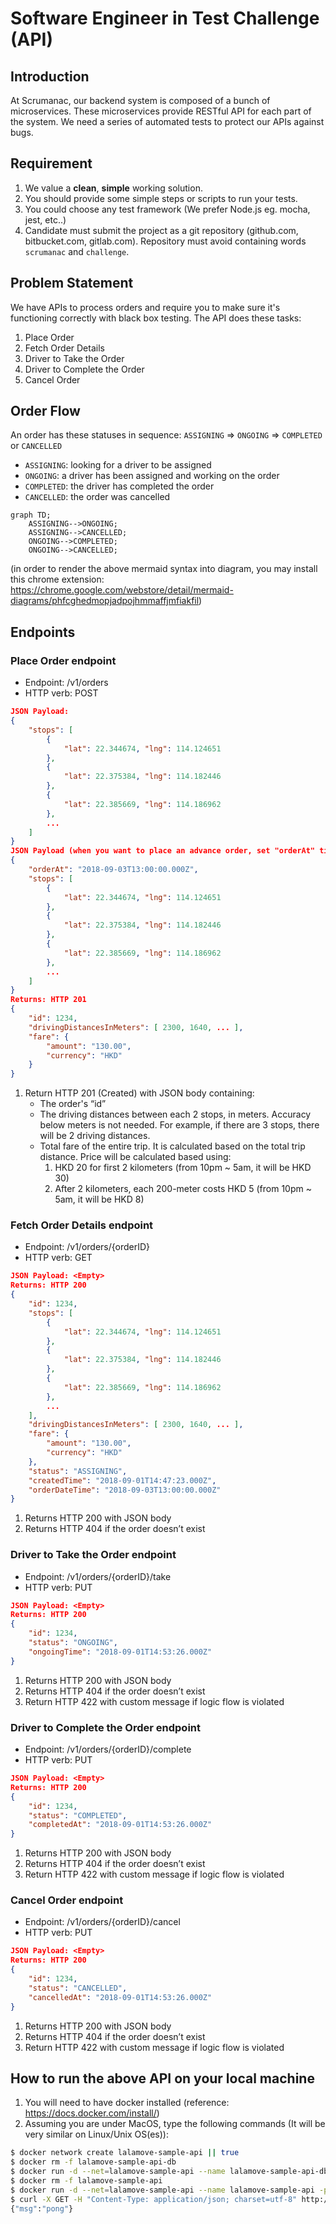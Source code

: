 # Software Engineer in Test Challenge (API)

## Introduction

At Scrumanac, our backend system is composed of a bunch of microservices. These microservices provide RESTful API for each part of the system. We need a series of automated tests to protect our APIs against bugs.

## Requirement

1. We value a **clean**, **simple** working solution.
2. You should provide some simple steps or scripts to run your tests.
3. You could choose any test framework (We prefer Node.js eg. mocha, jest, etc..)
4. Candidate must submit the project as a git repository (github.com, bitbucket.com, gitlab.com). Repository must avoid containing words `scrumanac` and `challenge`.

## Problem Statement

We have APIs to process orders and require you to make sure it's functioning correctly with black box testing. The API does these tasks:
1. Place Order
2. Fetch Order Details
3. Driver to Take the Order
4. Driver to Complete the Order
5. Cancel Order

## Order Flow

An order has these statuses in sequence: `ASSIGNING` => `ONGOING` => `COMPLETED` or `CANCELLED`
   - `ASSIGNING`: looking for a driver to be assigned
   - `ONGOING`: a driver has been assigned and working on the order
   - `COMPLETED`: the driver has completed the order
   - `CANCELLED`: the order was cancelled

```mermaid
graph TD;
    ASSIGNING-->ONGOING;
    ASSIGNING-->CANCELLED;
    ONGOING-->COMPLETED;
    ONGOING-->CANCELLED;
```
(in order to render the above mermaid syntax into diagram, you may install this chrome extension: https://chrome.google.com/webstore/detail/mermaid-diagrams/phfcghedmopjadpojhmmaffjmfiakfil)

## Endpoints

### Place Order endpoint
- Endpoint: /v1/orders
- HTTP verb: POST
```JSON
JSON Payload:
{
    "stops": [
        {
            "lat": 22.344674, "lng": 114.124651
        },
        {
            "lat": 22.375384, "lng": 114.182446
        },
        {
            "lat": 22.385669, "lng": 114.186962
        },
        ...
    ]
}
JSON Payload (when you want to place an advance order, set "orderAt" time in future):
{
    "orderAt": "2018-09-03T13:00:00.000Z",
    "stops": [
        {
            "lat": 22.344674, "lng": 114.124651
        },
        {
            "lat": 22.375384, "lng": 114.182446
        },
        {
            "lat": 22.385669, "lng": 114.186962
        },
        ...
    ]
}
Returns: HTTP 201
{
    "id": 1234,
    "drivingDistancesInMeters": [ 2300, 1640, ... ],
    "fare": {
        "amount": "130.00",
        "currency": "HKD"
    }
}
```
1. Return HTTP 201 (Created) with JSON body containing:
   - The order's “id”
   - The driving distances between each 2 stops, in meters. Accuracy below meters is not needed. For example, if there are 3 stops, there will be 2 driving distances.
   - Total fare of the entire trip. It is calculated based on the total trip distance. Price will be calculated based using:
     1. HKD 20 for first 2 kilometers (from 10pm ~ 5am, it will be HKD 30)
     2. After 2 kilometers, each 200-meter costs HKD 5 (from 10pm ~ 5am, it will be HKD 8)

### Fetch Order Details endpoint
- Endpoint: /v1/orders/{orderID}
- HTTP verb: GET
```JSON
JSON Payload: <Empty>
Returns: HTTP 200
{
    "id": 1234,
    "stops": [
        {
            "lat": 22.344674, "lng": 114.124651
        },
        {
            "lat": 22.375384, "lng": 114.182446
        },
        {
            "lat": 22.385669, "lng": 114.186962
        },
        ...
    ],
    "drivingDistancesInMeters": [ 2300, 1640, ... ],
    "fare": {
        "amount": "130.00",
        "currency": "HKD"
    },
    "status": "ASSIGNING",
    "createdTime": "2018-09-01T14:47:23.000Z",
    "orderDateTime": "2018-09-03T13:00:00.000Z"
}
```
1. Returns HTTP 200 with JSON body
2. Returns HTTP 404 if the order doesn’t exist


### Driver to Take the Order endpoint
- Endpoint: /v1/orders/{orderID}/take
- HTTP verb: PUT
```JSON
JSON Payload: <Empty>
Returns: HTTP 200
{
    "id": 1234,
    "status": "ONGOING",
    "ongoingTime": "2018-09-01T14:53:26.000Z"
}
```
1. Returns HTTP 200 with JSON body
2. Returns HTTP 404 if the order doesn’t exist
3. Return HTTP 422 with custom message if logic flow is violated


### Driver to Complete the Order endpoint
- Endpoint: /v1/orders/{orderID}/complete
- HTTP verb: PUT
```JSON
JSON Payload: <Empty>
Returns: HTTP 200
{
    "id": 1234,
    "status": "COMPLETED",
    "completedAt": "2018-09-01T14:53:26.000Z"
}
```
1. Returns HTTP 200 with JSON body
2. Returns HTTP 404 if the order doesn’t exist
3. Return HTTP 422 with custom message if logic flow is violated


### Cancel Order endpoint
- Endpoint: /v1/orders/{orderID}/cancel
- HTTP verb: PUT
```JSON
JSON Payload: <Empty>
Returns: HTTP 200
{
    "id": 1234,
    "status": "CANCELLED",
    "cancelledAt": "2018-09-01T14:53:26.000Z"
}
```
1. Returns HTTP 200 with JSON body
2. Returns HTTP 404 if the order doesn’t exist
3. Return HTTP 422 with custom message if logic flow is violated


## How to run the above API on your local machine

1. You will need to have docker installed (reference: https://docs.docker.com/install/)
2. Assuming you are under MacOS, type the following commands (It will be very similar on Linux/Unix OS(es)):
```BASH
$ docker network create lalamove-sample-api || true
$ docker rm -f lalamove-sample-api-db
$ docker run -d --net=lalamove-sample-api --name lalamove-sample-api-db lalamove/lalamove-sample-api-db:1.0
$ docker rm -f lalamove-sample-api
$ docker run -d --net=lalamove-sample-api --name lalamove-sample-api -p 51544:8000 lalamove/lalamove-sample-api:1.0
$ curl -X GET -H "Content-Type: application/json; charset=utf-8" http://localhost:51544/ping # you are successful if you get {"msg":"pong"}
{"msg":"pong"}
```

